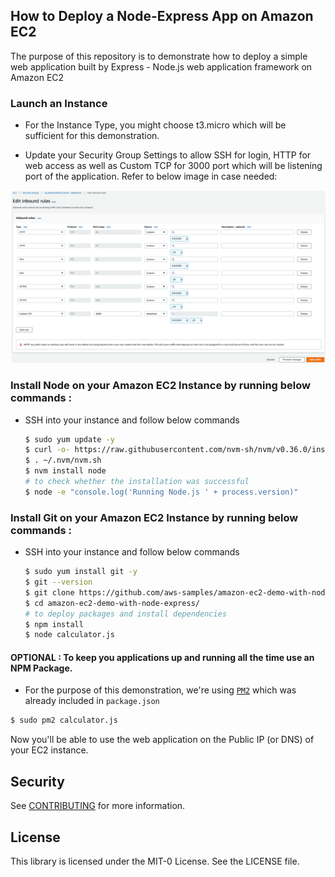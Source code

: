 ## How to Deploy a Node-Express App on Amazon EC2

The purpose of this repository is to demonstrate how to deploy a simple web application built by Express - Node.js web application framework on Amazon EC2  


###  Launch an Instance

- For the Instance Type, you might choose t3.micro which will be sufficient for
this demonstration.

- Update your Security Group Settings to allow SSH for login, HTTP for web access
as well as Custom TCP for 3000 port which will be listening port of the
application. Refer to below image in case needed:
<p align="center">
    <img src="./diagram/security_group.png" alt="security_group" />
<p>


### Install Node on your Amazon EC2 Instance by running below commands :

- SSH into your instance and follow below commands

    ```bash
    $ sudo yum update -y
    $ curl -o- https://raw.githubusercontent.com/nvm-sh/nvm/v0.36.0/install.sh | bash
    $ . ~/.nvm/nvm.sh
    $ nvm install node     
    # to check whether the installation was successful   
    $ node -e "console.log('Running Node.js ' + process.version)"
    ```

### Install Git on your Amazon EC2 Instance by running below commands :

- SSH into your instance and follow below commands

    ```bash
    $ sudo yum install git -y
    $ git --version
    $ git clone https://github.com/aws-samples/amazon-ec2-demo-with-node-express
    $ cd amazon-ec2-demo-with-node-express/
    # to deploy packages and install dependencies  
    $ npm install
    $ node calculator.js
    ```

#### OPTIONAL : To keep you applications up and running all the time use an NPM Package.

- For the purpose of this demonstration, we're using [`PM2`](https://www.npmjs.com/package/pm2) which was already included in `package.json`
```bash
$ sudo pm2 calculator.js
```

Now you'll be able to use the web application on the Public IP (or DNS) of your
EC2 instance.

## Security

See [CONTRIBUTING](CONTRIBUTING.md#security-issue-notifications) for more information.

## License

This library is licensed under the MIT-0 License. See the LICENSE file.
